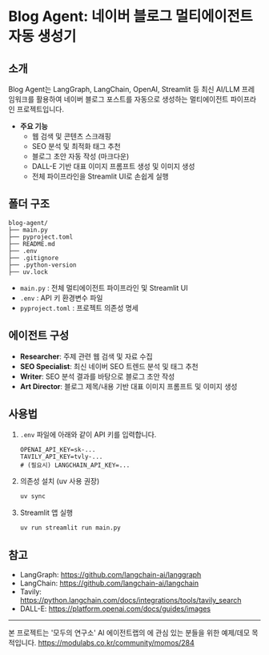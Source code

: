 # Blog Agent: 네이버 블로그 멀티에이전트 자동 생성기

## 소개
Blog Agent는 LangGraph, LangChain, OpenAI, Streamlit 등 최신 AI/LLM 프레임워크를 활용하여 네이버 블로그 포스트를 자동으로 생성하는 멀티에이전트 파이프라인 프로젝트입니다. 

- **주요 기능**
  - 웹 검색 및 콘텐츠 스크래핑
  - SEO 분석 및 최적화 태그 추천
  - 블로그 초안 자동 작성 (마크다운)
  - DALL-E 기반 대표 이미지 프롬프트 생성 및 이미지 생성
  - 전체 파이프라인을 Streamlit UI로 손쉽게 실행

## 폴더 구조

```
blog-agent/
├── main.py
├── pyproject.toml
├── README.md
├── .env
├── .gitignore
├── .python-version
├── uv.lock
```
- `main.py` : 전체 멀티에이전트 파이프라인 및 Streamlit UI
- `.env` : API 키 환경변수 파일
- `pyproject.toml` : 프로젝트 의존성 명세


## 에이전트 구성
- **Researcher**: 주제 관련 웹 검색 및 자료 수집
- **SEO Specialist**: 최신 네이버 SEO 트렌드 분석 및 태그 추천
- **Writer**: SEO 분석 결과를 바탕으로 블로그 초안 작성
- **Art Director**: 블로그 제목/내용 기반 대표 이미지 프롬프트 및 이미지 생성

## 사용법
1. `.env` 파일에 아래와 같이 API 키를 입력합니다.
   ```env
   OPENAI_API_KEY=sk-...
   TAVILY_API_KEY=tvly-...
   # (필요시) LANGCHAIN_API_KEY=...
   ```
2. 의존성 설치 (uv 사용 권장)
   ```bash
   uv sync
   ```
3. Streamlit 앱 실행
   ```bash
   uv run streamlit run main.py
   ```


## 참고
- LangGraph: https://github.com/langchain-ai/langgraph
- LangChain: https://github.com/langchain-ai/langchain
- Tavily: https://python.langchain.com/docs/integrations/tools/tavily_search
- DALL-E: https://platform.openai.com/docs/guides/images

---

본 프로젝트는 '모두의 연구소' AI 에이전트랩의 에 관심 있는 분들을 위한 예제/데모 목적입니다.
https://modulabs.co.kr/community/momos/284

